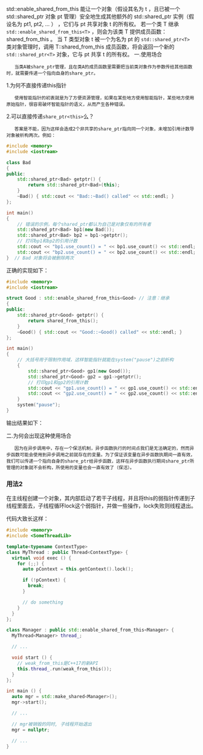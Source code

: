 
 std::enable_shared_from_this 能让一个对象（假设其名为 t ，且已被一个 std::shared_ptr 对象 pt 管理）安全地生成其他额外的 std::shared_ptr 实例（假设名为 pt1, pt2, ... ） ，它们与 pt 共享对象 t 的所有权。
       若一个类 T 继承` std::enable_shared_from_this<T>` ，则会为该类 T 提供成员函数： shared_from_this 。 当 T 类型对象 t 被一个为名为 pt 的 `std::shared_ptr<T> `类对象管理时，调用 T::shared_from_this 成员函数，将会返回一个新的` std::shared_ptr<T>` 对象，它与 pt 共享 t 的所有权。
一.使用场合

       当类A被share_ptr管理，且在类A的成员函数里需要把当前类对象作为参数传给其他函数时，就需要传递一个指向自身的share_ptr。
1.为何不直接传递this指针

       使用智能指针的初衷就是为了方便资源管理，如果在某些地方使用智能指针，某些地方使用原始指针，很容易破坏智能指针的语义，从而产生各种错误。

2.可以直接传递`share_ptr<this>`么？

       答案是不能，因为这样会造成2个非共享的share_ptr指向同一个对象，未增加引用计数导对象被析构两次。例如：

```C++
#include <memory>
#include <iostream>

class Bad
{
public:
	std::shared_ptr<Bad> getptr() {
		return std::shared_ptr<Bad>(this);
	}
	~Bad() { std::cout << "Bad::~Bad() called" << std::endl; }
};

int main()
{
	// 错误的示例，每个shared_ptr都认为自己是对象仅有的所有者
	std::shared_ptr<Bad> bp1(new Bad());
	std::shared_ptr<Bad> bp2 = bp1->getptr();
	// 打印bp1和bp2的引用计数
	std::cout << "bp1.use_count() = " << bp1.use_count() << std::endl;   // 输出1 
	std::cout << "bp2.use_count() = " << bp2.use_count() << std::endl;   // 输出1
}  // Bad 对象将会被删除两次
```



正确的实现如下：

```c++
#include <memory>
#include <iostream>

struct Good : std::enable_shared_from_this<Good> // 注意：继承
{
public:
	std::shared_ptr<Good> getptr() {
		return shared_from_this();
	}
	~Good() { std::cout << "Good::~Good() called" << std::endl; }
};

int main()
{
	// 大括号用于限制作用域，这样智能指针就能在system("pause")之前析构
	{
		std::shared_ptr<Good> gp1(new Good());
		std::shared_ptr<Good> gp2 = gp1->getptr();
		// 打印gp1和gp2的引用计数
		std::cout << "gp1.use_count() = " << gp1.use_count() << std::endl;   // 输出1
		std::cout << "gp2.use_count() = " << gp2.use_count() << std::endl;   // 输出2
	}
	system("pause");
} 
```

输出结果如下：


二.为何会出现这种使用场合

       因为在异步调用中，存在一个保活机制，异步函数执行的时间点我们是无法确定的，然而异步函数可能会使用到异步调用之前就存在的变量。为了保证该变量在异步函数执期间一直有效，我们可以传递一个指向自身的share_ptr给异步函数，这样在异步函数执行期间share_ptr所管理的对象就不会析构，所使用的变量也会一直有效了（保活）。





### 用法2

在主线程创建一个对象，其内部启动了若干子线程，并且将this的弱指针传递到子线程里面去，子线程循环lock这个弱指针，并做一些操作，lock失败则线程退出。

代码大致长这样：

```cpp
#include <memory>
#include <SomeThreadLib>

template<typename ContextType>
class MyThread : public Thread<ContextType> {
  virtual void exec () {
    for (;;) {
      auto pContext = this.getContext().lock();

      if (!pContext) {
        break;
      }

      // do something
    }
  }
};

class Manager : public std::enable_shared_from_this<Manager> {
  MyThread<Manager> thread_;

  // ...

  void start () {
    // weak_from_this是C++17的新API
    this.thread_.run(weak_from_this());
  }
};

int main () {
  auto mgr = std::make_shared<Manager>();
  mgr->start();

  // ...

  // mgr被销毁的同时, 子线程开始退出
  mgr = nullptr;

  // ...
}
```
